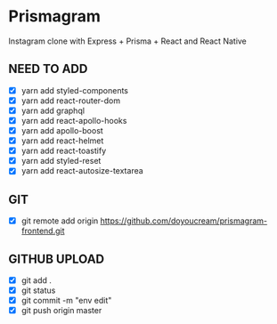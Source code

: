 # Prismagram

Instagram clone with Express + Prisma + React and React Native

## NEED TO ADD

- [x] yarn add styled-components
- [x] yarn add react-router-dom
- [x] yarn add graphql
- [x] yarn add react-apollo-hooks
- [x] yarn add apollo-boost
- [x] yarn add react-helmet
- [x] yarn add react-toastify
- [x] yarn add styled-reset
- [x] yarn add react-autosize-textarea

## GIT

- [x] git remote add origin https://github.com/doyoucream/prismagram-frontend.git

## GITHUB UPLOAD

- [x] git add .
- [x] git status
- [x] git commit -m "env edit"
- [x] git push origin master
